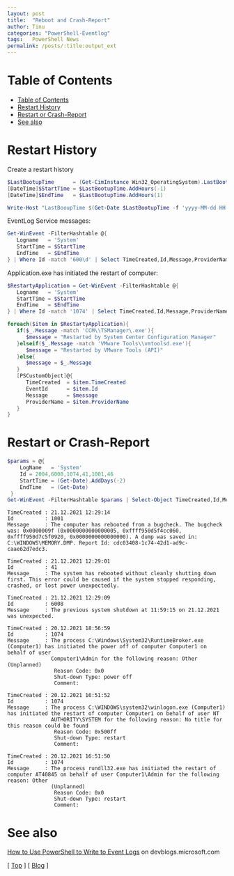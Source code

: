 ```yaml
---
layout: post
title:  "Reboot and Crash-Report"
author: Tinu
categories: "PowerShell-Eventlog"
tags:   PowerShell News
permalink: /posts/:title:output_ext
---
```


# Table of Contents

- [Table of Contents](#table-of-contents)
- [Restart History](#restart-history)
- [Restart or Crash-Report](#restart-or-crash-report)
- [See also](#see-also)

# Restart History

Create a restart history

````powershell
$LastBootupTime      = (Get-CimInstance Win32_OperatingSystem).LastBootupTime
[DateTime]$StartTime = $LastBootupTime.AddHours(-1)
[DateTime]$EndTime   = $LastBootupTime.AddHours(1)

Write-Host "LastBooupTime $(Get-Date $LastBootupTime -f 'yyyy-MM-dd HH:mm:ss')"
````

EventLog Service messages:

````powershell
Get-WinEvent -FilterHashtable @{
   Logname   = 'System'
   StartTime = $StartTime
   EndTime   = $EndTime
} | Where Id -match '600\d' | Select TimeCreated,Id,Message,ProviderName | Format-Table
````

Application.exe has initiated the restart of computer:

````powershell
$RestartyApplication = Get-WinEvent -FilterHashtable @{
   Logname   = 'System'
   StartTime = $StartTime
   EndTime   = $EndTime
} | Where Id -match '1074' | Select TimeCreated,Id,Message,ProviderName

foreach($item in $RestartyApplication){
   if($_.Message -match 'CCM\\TSManager\.exe'){
      $message = "Restarted by System Center Configuration Manager"
   }elseif($_.Message -match 'VMware Tools\\vmtoolsd.exe'){
      $message = "Restarted by VMware Tools (API)"
   }else{
      $message = $_.Message
   }
   [PSCustomObject]@{
      TimeCreated  = $item.TimeCreated
      EventId      = $item.Id
      Message      = $message
      ProviderName = $item.ProviderName
   }
}
````

# Restart or Crash-Report

````powershell
$params = @{
    LogName   = 'System'
    Id = 2004,6008,1074,41,1001,46
    StartTime = (Get-Date).AddDays(-2)
    EndTime   = (Get-Date)
 }
Get-WinEvent -FilterHashtable $params | Select-Object TimeCreated,Id,Message
````

````
TimeCreated : 21.12.2021 12:29:14
Id          : 1001
Message     : The computer has rebooted from a bugcheck. The bugcheck was: 0x0000009f (0x0000000000000005, 0xffff950d5f4cc060, 0xffff950d7c5f0920, 0x0000000000000000). A dump was saved in: C:\WINDOWS\MEMORY.DMP. Report Id: cdc03408-1c74-42d1-ad9c-caae62d7edc3.

TimeCreated : 21.12.2021 12:29:01
Id          : 41
Message     : The system has rebooted without cleanly shutting down first. This error could be caused if the system stopped responding, crashed, or lost power unexpectedly.

TimeCreated : 21.12.2021 12:29:09
Id          : 6008
Message     : The previous system shutdown at 11:59:15 on 21.12.2021 was unexpected.

TimeCreated : 20.12.2021 18:56:59
Id          : 1074
Message     : The process C:\Windows\System32\RuntimeBroker.exe (Computer1) has initiated the power off of computer Computer1 on behalf of user
              Computer1\Admin for the following reason: Other (Unplanned)
               Reason Code: 0x0
               Shut-down Type: power off
               Comment:

TimeCreated : 20.12.2021 16:51:52
Id          : 1074
Message     : The process C:\WINDOWS\system32\winlogon.exe (Computer1) has initiated the restart of computer Computer1 on behalf of user NT
              AUTHORITY\SYSTEM for the following reason: No title for this reason could be found
               Reason Code: 0x500ff
               Shut-down Type: restart
               Comment:

TimeCreated : 20.12.2021 16:51:50
Id          : 1074
Message     : The process rundll32.exe has initiated the restart of computer AT40845 on behalf of user Computer1\Admin for the following reason: Other     
              (Unplanned)
               Reason Code: 0x0
               Shut-down Type: restart
               Comment:
````

# See also

[How to Use PowerShell to Write to Event Logs](https://devblogs.microsoft.com/scripting/how-to-use-powershell-to-write-to-event-logs/) on devblogs.microsoft.com

[ [Top](#table-of-contents) ] [ [Blog](../categories.html) ]